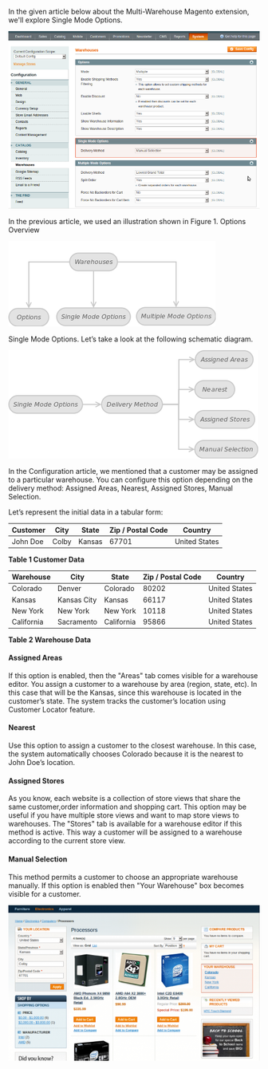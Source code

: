 In the given article below about the Multi-Warehouse Magento extension, we'll explore Single Mode Options.

![System - Configuration - Catalog Warehouses - Single Mode Options](System_Configuration_Catalog_Warehouses_SingleModeOptions.png) 

In the previous article, we used an illustration shown in Figure 1. Options Overview

![Figure 1. Options Overview](multiple-warehouse-figure-1-1.png)

Single Mode Options. Let’s take a look at the following schematic diagram.

![Figure 3. Single Mode Options](Fig_2_1.png)
 

In the Configuration article, we mentioned that a customer may be assigned to a particular warehouse. You can configure this option depending on the delivery method: Assigned Areas, Nearest, Assigned Stores, Manual Selection.

Let’s represent the initial data in a tabular form:

 
Customer	| City	| State	| Zip / Postal Code	| Country
------ | ------ | ------ | ------ | ------ 
John Doe	| Colby	| Kansas	| 67701	| United States

**Table 1 Customer Data**

 
Warehouse | 	City | 	State | 	Zip / Postal Code	 | Country
------ | ------ | ------ | ------ | ------
Colorado | 	Denver	 | Colorado | 80202	 | United States
Kansas | 	Kansas City	 | Kansas	 | 66117	 | United States
New York | 	New York | 	New York	 | 10118	 | United States
California | 	Sacramento | 	California	 | 95866 | 	United States

**Table 2 Warehouse Data**

 
#### Assigned Areas

If this option is enabled, then the "Areas" tab comes visible for a warehouse editor. You assign a customer to a warehouse by area (region, state, etc). In this case that will be the Kansas, since this warehouse is located in the customer’s state. The system tracks the customer’s location using Customer Locator feature.

#### Nearest

Use this option to assign a customer to the closest warehouse. In this case, the system automatically chooses Colorado because it is the nearest to John Doe’s location.

#### Assigned Stores

As you know, each website is a collection of store views that share the same customer,order information and shopping cart. This option may be useful if you have multiple store views and want to map store views to warehouses. The "Stores" tab is available for a warehouse editor if this method is active. This way a customer will be assigned to a warehouse according to the current store view.

#### Manual Selection

This method permits a customer to choose an appropriate warehouse manually. If this option is enabled then "Your Warehouse" box becomes visible for a customer.

![Multiple Warehouse – View Products - Your Warehouse](multiple-warehouse-product-viewlist-your-warehouse-700x434.png)
